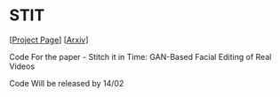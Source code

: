 # STIT
[[Project Page](https://stitch-time.github.io/)] [[Arxiv](https://arxiv.org/)]


Code For the paper - Stitch it in Time: GAN-Based Facial Editing of Real Videos

Code Will be released by 14/02
